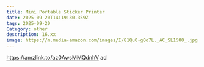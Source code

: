 ```yaml
---
title: Mini Portable Sticker Printer
date: 2025-09-20T14:19:30.359Z
tags: 2025-09-20
Category: other
description: 16.xx
image: https://m.media-amazon.com/images/I/81Qu0-gOo7L._AC_SL1500_.jpg
---
```

https://amzlink.to/az0AwsMMQdnhV ad